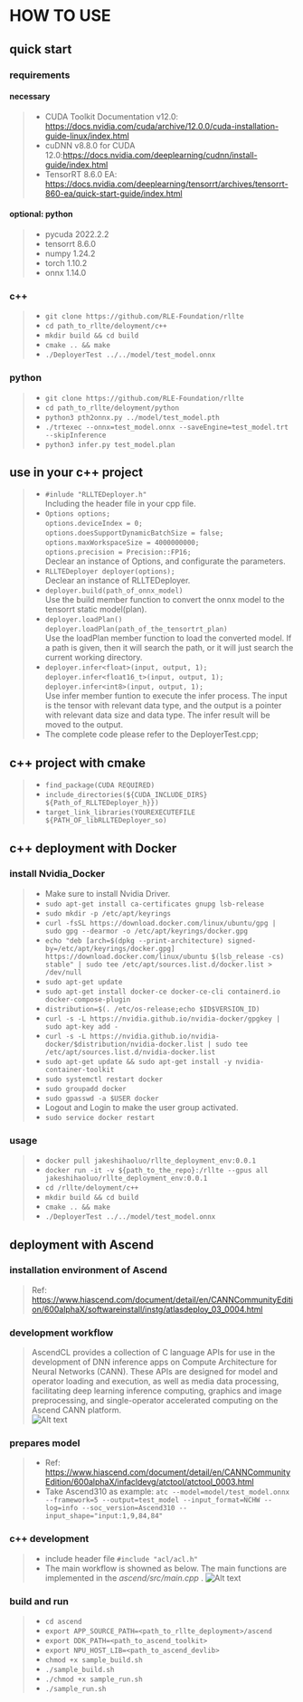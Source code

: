 # HOW TO USE

## quick start
### requirements
#### necessary
>+ CUDA Toolkit Documentation v12.0: https://docs.nvidia.com/cuda/archive/12.0.0/cuda-installation-guide-linux/index.html  
>+ cuDNN v8.8.0 for CUDA 12.0:https://docs.nvidia.com/deeplearning/cudnn/install-guide/index.html  
>+ TensorRT 8.6.0 EA: https://docs.nvidia.com/deeplearning/tensorrt/archives/tensorrt-860-ea/quick-start-guide/index.html    

#### optional: python 
>+ pycuda 2022.2.2
>+ tensorrt 8.6.0
>+ numpy 1.24.2
>+ torch 1.10.2
>+ onnx 1.14.0

### c++
>+ `git clone https://github.com/RLE-Foundation/rllte`  
>+ `cd path_to_rllte/deloyment/c++`  
>+ `mkdir build && cd build`
>+ `cmake .. && make`
>+ `./DeployerTest ../../model/test_model.onnx`  

### python
>+ `git clone https://github.com/RLE-Foundation/rllte`  
>+ `cd path_to_rllte/deloyment/python`
>+ `python3 pth2onnx.py ../model/test_model.pth`
>+ `./trtexec --onnx=test_model.onnx --saveEngine=test_model.trt --skipInference`
>+ `python3 infer.py test_model.plan`

## use in your c++ project
>+ `#inlude "RLLTEDeployer.h"`  
    Including the header file in your cpp file.
>+ `Options options;`  
    `options.deviceIndex = 0;`  
    `options.doesSupportDynamicBatchSize = false;`  
    `options.maxWorkspaceSize = 4000000000;`  
    `options.precision = Precision::FP16;`  
    Declear an instance of Options, and configurate the parameters.
>+ `RLLTEDeployer deployer(options);`  
    Declear an instance of RLLTEDeployer.  
>+ `deployer.build(path_of_onnx_model)`  
    Use the build member function to convert the onnx model to the tensorrt static model(plan).
>+ `deployer.loadPlan()`   
    `deployer.loadPlan(path_of_the_tensortrt_plan)`   
    Use the loadPlan member function to load the converted model. If a path is given, then it will search the path, or it will just search the current working directory.
>+ `deployer.infer<float>(input, output, 1);`   
   `deployer.infer<float16_t>(input, output, 1);`   
   `deployer.infer<int8>(input, output, 1);`  
   Use infer member funtion to execute the infer process. The input is the tensor with relevant data type, and the output is a pointer with relevant data size and data type. The infer result will be moved to the output.
>+ The complete code please refer to the DeployerTest.cpp;

## c++ project with cmake
>+ `find_package(CUDA REQUIRED)`  
>+ `include_directories(${CUDA_INCLUDE_DIRS} ${Path_of_RLLTEDeployer_h}})`   
>+ `target_link_libraries(YOUREXECUTEFILE ${PATH_OF_libRLLTEDeployer_so)`  

## c++ deployment with Docker

### install Nvidia_Docker
>+ Make sure to install Nvidia Driver.
>+ `sudo apt-get install ca-certificates gnupg lsb-release`
>+ `sudo mkdir -p /etc/apt/keyrings`
>+ `curl -fsSL https://download.docker.com/linux/ubuntu/gpg | sudo gpg --dearmor -o /etc/apt/keyrings/docker.gpg`
>+ `echo "deb [arch=$(dpkg --print-architecture) signed-by=/etc/apt/keyrings/docker.gpg] https://download.docker.com/linux/ubuntu $(lsb_release -cs) stable" | sudo tee /etc/apt/sources.list.d/docker.list > /dev/null`
>+ `sudo apt-get update`
>+ `sudo apt-get install docker-ce docker-ce-cli containerd.io docker-compose-plugin`
>+ `distribution=$(. /etc/os-release;echo $ID$VERSION_ID)`
>+ `curl -s -L https://nvidia.github.io/nvidia-docker/gpgkey | sudo apt-key add -`
>+ `curl -s -L https://nvidia.github.io/nvidia-docker/$distribution/nvidia-docker.list | sudo tee /etc/apt/sources.list.d/nvidia-docker.list`
>+ `sudo apt-get update && sudo apt-get install -y nvidia-container-toolkit`
>+ `sudo systemctl restart docker`
>+ `sudo groupadd docker`  
>+ `sudo gpasswd -a $USER docker`  
>+ Logout and Login to make the user group activated.
>+ `sudo service docker restart`

### usage
>+ `docker pull jakeshihaoluo/rllte_deployment_env:0.0.1`
>+ `docker run -it -v ${path_to_the_repo}:/rllte --gpus all jakeshihaoluo/rllte_deployment_env:0.0.1`  
>+ `cd /rllte/deloyment/c++`  
>+ `mkdir build && cd build`
>+ `cmake .. && make`
>+ `./DeployerTest ../../model/test_model.onnx`  

##  deployment with Ascend

### installation environment of Ascend
> Ref: https://www.hiascend.com/document/detail/en/CANNCommunityEdition/600alphaX/softwareinstall/instg/atlasdeploy_03_0004.html  

### development workflow 
> AscendCL provides a collection of C language APIs for use in the development of DNN inference apps on Compute Architecture for Neural Networks (CANN). These APIs are designed for model and operator loading and execution, as well as media data processing, facilitating deep learning inference computing, graphics and image preprocessing, and single-operator accelerated computing on the Ascend CANN platform.  
![Alt text](docs/ascendworkflow.png)

### prepares model
>+ Ref: https://www.hiascend.com/document/detail/en/CANNCommunityEdition/600alphaX/infacldevg/atctool/atctool_0003.html
>+ Take Ascend310 as example: `atc --model=model/test_model.onnx --framework=5 --output=test_model --input_format=NCHW --log=info --soc_version=Ascend310 --input_shape="input:1,9,84,84"`

### c++ development 
>+ include header file `#include "acl/acl.h"`  
>+ The main workflow is showned as below. The main functions are implemented in the *ascend/src/main.cpp* .
![Alt text](docs/ascendmain.png)

### build and run
>+ `cd ascend`
>+ `export APP_SOURCE_PATH=<path_to_rllte_deployment>/ascend`
>+ `export DDK_PATH=<path_to_ascend_toolkit>`
>+ `export NPU_HOST_LIB=<path_to_ascend_devlib>`
>+ `chmod +x sample_build.sh`
>+ `./sample_build.sh`
>+ `./chmod +x sample_run.sh`
>+ `./sample_run.sh`